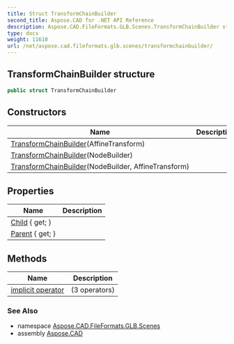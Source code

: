 ```yaml
---
title: Struct TransformChainBuilder
second_title: Aspose.CAD for .NET API Reference
description: Aspose.CAD.FileFormats.GLB.Scenes.TransformChainBuilder struct. 
type: docs
weight: 11610
url: /net/aspose.cad.fileformats.glb.scenes/transformchainbuilder/
---
```

## TransformChainBuilder structure

```csharp
public struct TransformChainBuilder
```

## Constructors

| Name | Description |
| --- | --- |
| [TransformChainBuilder](transformchainbuilder/#constructor_2)(AffineTransform) |  |
| [TransformChainBuilder](transformchainbuilder/#constructor)(NodeBuilder) |  |
| [TransformChainBuilder](transformchainbuilder/#constructor_1)(NodeBuilder, AffineTransform) |  |

## Properties

| Name | Description |
| --- | --- |
| [Child](../../aspose.cad.fileformats.glb.scenes/transformchainbuilder/child/) { get; } |  |
| [Parent](../../aspose.cad.fileformats.glb.scenes/transformchainbuilder/parent/) { get; } |  |

## Methods

| Name | Description |
| --- | --- |
| [implicit operator](../../aspose.cad.fileformats.glb.scenes/transformchainbuilder/op_implicit/#op_implicit) |  (3 operators) |

### See Also

* namespace [Aspose.CAD.FileFormats.GLB.Scenes](../../aspose.cad.fileformats.glb.scenes/)
* assembly [Aspose.CAD](../../)


